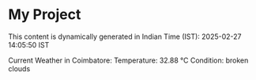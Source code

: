 # My Project

This content is dynamically generated in Indian Time (IST): 2025-02-27 14:05:50 IST


Current Weather in Coimbatore:
Temperature: 32.88 °C
Condition: broken clouds
